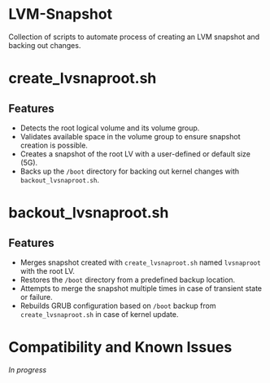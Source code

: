 # LVM-Snapshot
Collection of scripts to automate process of creating an LVM snapshot and backing out changes.

# create_lvsnaproot.sh

## Features
- Detects the root logical volume and its volume group.
- Validates available space in the volume group to ensure snapshot creation is possible.
- Creates a snapshot of the root LV with a user-defined or default size (5G).
- Backs up the `/boot` directory for backing out kernel changes with `backout_lvsnaproot.sh`.

# backout_lvsnaproot.sh

## Features
- Merges snapshot created with `create_lvsnaproot.sh` named `lvsnaproot` with the root LV.
- Restores the `/boot` directory from a predefined backup location.
- Attempts to merge the snapshot multiple times in case of transient state or failure.
- Rebuilds GRUB configuration based on `/boot` backup from `create_lvsnaproot.sh` in case of kernel update.

# Compatibility and Known Issues
*In progress*
